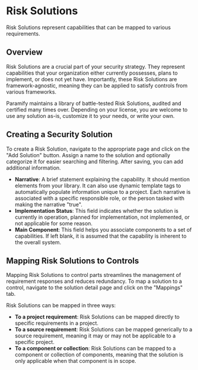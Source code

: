 # Risk Solutions
Risk Solutions represent capabilities that can be mapped to various requirements.

## Overview
Risk Solutions are a crucial part of your security strategy. They represent capabilities that your organization either currently possesses, plans to implement, or does not yet have. Importantly, these Risk Solutions are framework-agnostic, meaning they can be applied to satisfy controls from various frameworks. 

Paramify maintains a library of battle-tested Risk Solutions, audited and certified many times over. Depending on your license, you are welcome to use any solution as-is, customize it to your needs, or write your own.

## Creating a Security Solution
To create a Risk Solution, navigate to the appropriate page and click on the "Add Solution" button. Assign a name to the solution and optionally categorize it for easier searching and filtering. After saving, you can add additional information.

* **Narrative**: A brief statement explaining the capability. It should mention elements from your library. It can also use dynamic template tags to automatically populate information unique to a project. Each narrative is associated with a specific responsible role, or the person tasked with making the narrative "true".
* **Implementation Status**: This field indicates whether the solution is currently in operation, planned for implementation, not implemented, or not applicable for some reason.
* **Main Component**: This field helps you associate components to a set of capabilities. If left blank, it is assumed that the capability is inherent to the overall system.


## Mapping Risk Solutions to Controls
Mapping Risk Solutions to control parts streamlines the management of requirement responses and reduces redundancy. To map a solution to a control, navigate to the solution detail page and click on the "Mappings" tab.

Risk Solutions can be mapped in three ways:
* **To a project requirement**: Risk Solutions can be mapped directly to specific requirements in a project.
* **To a source requirement**: Risk Solutions can be mapped generically to a source requirement, meaning it may or may not be applicable to a specific project.
* **To a component or collection**: Risk Solutions can be mapped to a component or collection of components, meaning that the solution is only applicable when that component is in scope.